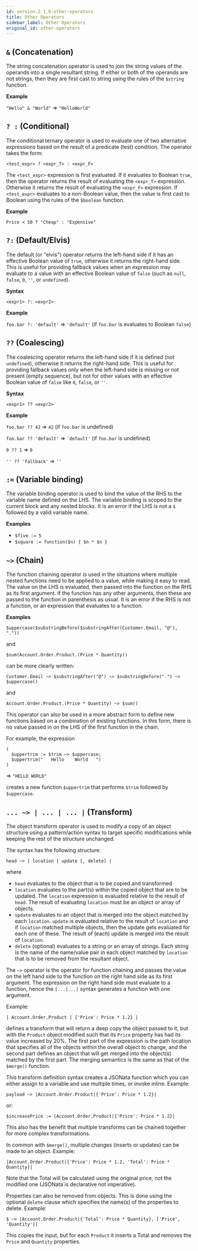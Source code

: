 ```yaml
---
id: version-2.1.0-other-operators
title: Other Operators
sidebar_label: Other Operators
original_id: other-operators
---
```



## `&` (Concatenation)

The string concatenation operator is used to join the string values of the operands into a single resultant string.  If either or both of the operands are not strings, then they are first cast to string using the rules of the `$string` function.

__Example__

`"Hello" & "World"` => `"HelloWorld"`

## `? :` (Conditional)

The conditional ternary operator is used to evaluate one of two alternative expressions based on the result of a predicate (test) condition.  The operator takes the form:

`<test_expr> ? <expr_T> : <expr_F>`

The `<test_expr>` expression is first evaluated.  If it evaluates to Boolean `true`, then the operator returns the result of evaluating the `<expr_T>` expression.  Otherwise it returns the result of evaluating the `<expr_F>` expression. If `<test_expr>` evaluates to a non-Boolean value, then the value is first cast to Boolean using the rules of the `$boolean` function.

__Example__

`Price < 50 ? "Cheap" : "Expensive"`

## `?:` (Default/Elvis)

The default (or "elvis") operator returns the left-hand side if it has an effective Boolean value of `true`, otherwise it returns the right-hand side. This is useful for providing fallback values when an expression may evaluate to a value with an effective Boolean value of `false` (such as `null`, `false`, `0`, `''`, or `undefined`).

__Syntax__

`<expr1> ?: <expr2>`

__Example__

`foo.bar ?: 'default'` => `'default'` (if `foo.bar` is evaluates to Boolean `false`)

## `??` (Coalescing)

The coalescing operator returns the left-hand side if it is defined (not `undefined`), otherwise it returns the right-hand side. This is useful for providing fallback values only when the left-hand side is missing or not present (empty sequence), but not for other values with an effective Boolean value of `false` like `0`, `false`, or `''`.

__Syntax__

`<expr1> ?? <expr2>`

__Example__

`foo.bar ?? 42` => `42` (if `foo.bar` is undefined)

`foo.bar ?? 'default'` => `'default'` (if `foo.bar` is undefined)

`0 ?? 1` => `0`

`'' ?? 'fallback'` => `''`

## `:=` (Variable binding)

The variable binding operator is used to bind the value of the RHS to the variable name defined on the LHS.  The variable binding is scoped to the current block and any nested blocks.  It is an error if the LHS is not a `$` followed by a valid variable name.

__Examples__

- `$five := 5`
- `$square := function($n) { $n * $n }`

## `~>` (Chain)

The function chaining operator is used in the situations where multiple nested functions need to be applied to a value, while making it easy to read. The value on the LHS is evaluated, then passed into the function on the RHS as its first argument.  If the function has any other arguments, then these are passed to the function in parenthesis as usual.  It is an error if the RHS is not a function, or an expression that evaluates to a function.

__Examples__

`$uppercase($substringBefore($substringAfter(Customer.Email, "@"), "."))`

and

`$sum(Account.Order.Product.(Price * Quantity))`

can be more clearly written:

`Customer.Email ~> $substringAfter("@") ~> $substringBefore(".") ~> $uppercase()`

and

`Account.Order.Product.(Price * Quantity) ~> $sum()`

This operator can also be used in a more abstract form to define new functions based on a combination of existing functions.  In this form, there is no value passed in on the LHS of the first function in the chain.

For example, the expression

```
(
  $uppertrim := $trim ~> $uppercase;
  $uppertrim("   Hello    World   ")
)
```

=> `"HELLO WORLD"`

creates a new function `$uppertrim` that performs `$trim` followed by `$uppercase`.


## `... ~> | ... | ... |` (Transform)

The object transform operator is used to modify a copy of an object structure using a pattern/action syntax to target specific modifications while keeping the rest of the structure unchanged.

The syntax has the following structure:

`head ~> | location | update [, delete] |`

where

- `head` evaluates to the object that is to be copied and transformed
- `location` evaluates to the part(s) within the copied object that are to be updated. The `location` expression is evaluated relative to the result of `head`. The result of evaluating `location` must be an object or array of objects.
- `update` evaluates to an object that is merged into the object matched by each `location`. `update` is evaluated relative to the result of `location` and if `location` matched multiple objects, then the update gets evaluated for each one of these. The result of (each) update is merged into the result of `location`.
- `delete` (optional) evaluates to a string or an array of strings. Each string is the name of the name/value pair in each object matched by `location` that is to be removed from the resultant object.

The `~>` operator is the operator for function chaining and passes the value on the left hand side to the function on the right hand side as its first argument. The expression on the right hand side must evaluate to a function, hence the `|...|...|` syntax generates a function with one argument.

Example:

`| Account.Order.Product | {'Price': Price * 1.2} |`

defines a transform that will return a deep copy the object passed to it, but with the `Product` object modified such that its `Price` property has had its value increased by 20%. The first part of the expression is the path location that specifies all of the objects within the overall object to change, and the second part defines an object that will get merged into the object(s) matched by the first part. The merging semantics is the same as that of the `$merge()` function.

This transform definition syntax creates a JSONata function which you can either assign to a variable and use multiple times, or invoke inline.
Example:

`payload ~> |Account.Order.Product|{'Price': Price * 1.2}|`

or:

`$increasePrice := |Account.Order.Product|{'Price': Price * 1.2}|`

This also has the benefit that multiple transforms can be chained together for more complex transformations.

In common with `$merge()`, multiple changes (inserts or updates) can be made to an object.
Example:

`|Account.Order.Product|{'Price': Price * 1.2, 'Total': Price * Quantity}|`

Note that the Total will be calculated using the original price, not the modified one (JSONata is declarative not imperative).

Properties can also be removed from objects.  This is done using the optional `delete` clause which specifies the name(s) of the properties to delete.
Example:

`$ ~> |Account.Order.Product|{'Total': Price * Quantity}, ['Price', 'Quantity']|`

This copies the input, but for each `Product` it inserts a Total and removes the `Price` and `Quantity` properties.

